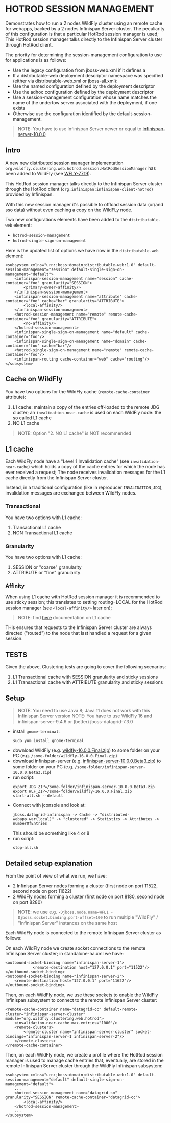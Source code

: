 # HOTROD SESSION MANAGEMENT

Demonstrates how to run a 2 nodes WildFly cluster using an remote cache for webapps, backed by a 2 nodes Infinispan Server cluster.
The peculiarity of this configuration is that a particular HotRod session manager is used;
This HotRod session manager talks directly to the Infinispan Server cluster through HotRod client.

The priority for determining the session-management configuration to use for <distributable/> applications is as follows:

 * Use the legacy configuration from jboss-web.xml if it defines a <replication-config/>
 * If a distributable-web deployment descriptor namespace was specified (either via distributable-web.xml or jboss-all.xml):
 * Use the named configuration defined by the deployment descriptor
 * Use the adhoc configuration defined by the deployment descriptor
 * Use a session-management configuration whose name matches the name of the undertow server associated with the deployment, if one exists
 * Otherwise use the configuration identified by the default-session-management.


> NOTE: You have to use Infinispan Server newer or equal to [infinispan-server-10.0.0](http://downloads.jboss.org/infinispan/10.0.0.Beta3/infinispan-server-10.0.0.Beta3.zip)

## Intro

A new new distributed session manager implementation `org.wildfly.clustering.web.hotrod.session.HotRodSessionManager` has been added to WildFly
(see [WFLY-7719](https://issues.jboss.org/browse/WFLY-7719)).

This HotRod session manager talks directly to the Infinispan Server cluster through the HotRod client (`org.infinispan:infinispan-client-hotrod`)
provided by Infinispan.

With this new session manager it's possible to offload session data (or/and sso data) without even caching a copy on the WildFLy node.

Two new configurations elements have been added to the `distributable-web` element:

 * `hotrod-session-management`
 * `hotrod-single-sign-on-management`

Here is the updated list of options we have now in the `distributable-web` element:

```
<subsystem xmlns="urn:jboss:domain:distributable-web:1.0" default-session-management="session" default-single-sign-on-management="default">
    <infinispan-session-management name="session" cache-container="foo" granularity="SESSION">
        <primary-owner-affinity/>
    </infinispan-session-management>
    <infinispan-session-management name="attribute" cache-container="foo" cache="bar" granularity="ATTRIBUTE">
        <local-affinity/>
    </infinispan-session-management>
    <hotrod-session-management name="remote" remote-cache-container="foo" granularity="ATTRIBUTE">
        <no-affinity/>
    </hotrod-session-management>
    <infinispan-single-sign-on-management name="default" cache-container="foo"/>
    <infinispan-single-sign-on-management name="domain" cache-container="foo" cache="bar"/>
    <hotrod-single-sign-on-management name="remote" remote-cache-container="foo"/>
    <infinispan-routing cache-container="web" cache="routing"/>
</subsystem>
```

## Cache on WildFly

You have two options for the WildFly cache (`remote-cache-container` attribute):

1. L1 cache: maintain a copy of the entries off-loaded to the remote JDG cluster; an `invalidation-near-cache` is used on each WildFly node: the so called L1 cache
2. NO L1 cache

> NOTE: Option "2. NO L1 cache" is NOT recommended 

## L1 cache

Each WildFly node have a "Level 1 Invalidation cache" (see `invalidation-near-cache`) which holds a copy of the cache entries for which the node has ever received a request;
The node receives invalidation messages for the L1 cache directly from the Infinispan Server cluster.

Instead, in a traditional configuration (like in reproducer `INVALIDATION_JDG`), invalidation messages are exchanged between WildFly nodes.

### Transactional

You have two options with L1 cache:

1. Transactional L1 cache
2. NON Transactional L1 cache

### Granularity

You have two options with L1 cache:

1. SESSION or "coarse" granularity
2. ATTRIBUTE or "fine" granularity

### Affinity

When using L1 cache with HotRod session manager it is recommended to use sticky session; this translates to setting routing=LOCAL for the HotRod session manager (see `<local-affinity/>` later on);

> NOTE: find [here](http://wildscribe.github.io/WildFly/16.0/subsystem/infinispan/remote-cache-container/near-cache/invalidation/index.html) documentation on L1 cache

THis ensures that requests to the Infinispan Server cluster are always directed ("routed") to the node that last handled a request for a given session.

## TESTS

Given the above, Clustering tests are going to cover the following scenarios:

1. L1 Transactional cache with SESSION granularity and sticky sessions
2. L1 Transactional cache with ATTRIBUTE granularity and sticky sessions


## Setup

> NOTE: You need to use Java 8; Java 11 does not work with this Infinispan Server version
> NOTE: You have to use WildFly 16 and infinispan-server-9.4.6 or (better) jboss-datagrid-7.3.0

- install `gnome-terminal`:
  ```
  sudo yum install gnome-terminal
  ```
- download WildFly (e.g. [wildfly-16.0.0.Final.zip](https://download.jboss.org/wildfly/16.0.0.Beta1/wildfly-16.0.0.Final.zip)) to some folder on your PC (e.g. `/some-folder/wildfly-16.0.0.Final.zip`)
- download infinispan-server (e.g. [infinispan-server-10.0.0.Beta3.zip](http://downloads.jboss.org/infinispan/10.0.0.Beta3/infinispan-server-10.0.0.Beta3.zip)) to some folder on your PC (e.g. `/some-folder/infinispan-server-10.0.0.Beta3.zip`)
- run script:
  ```
  export JDG_ZIP=/some-folder/infinispan-server-10.0.0.Beta3.zip
  export WLF_ZIP=/some-folder/wildfly-16.0.0.Final.zip
  start-all.sh --default
  ```
- Connect with jconsole and look at:
  ```
  jboss.datagrid-infinispan -> Cache -> "distributed-webapp.war(local)" -> "clustered" -> Statistics -> Attributes -> numberOfEntries
  ```
  This should be something like 4 or 8
- run script:
  ```
  stop-all.sh
  ```    

## Detailed setup explanation

From the point of view of what we run, we have:

- 2 Infinispan Server nodes forming a cluster (first node on port 11522, second node on port 11622)
- 2 WildFly nodes forming a cluster (first node on port 8180, second node on port 8280)

> NOTE: we use e.g. `-Djboss.node.name=WFL1 -Djboss.socket.binding.port-offset=100` to run multiple "WildFly" / "Infinispan Server" instances on the same host

Each WildFly node is connected to the remote Infinispan Server cluster as follows:

On each WildFly node we create socket connections to the remote Infinispan Server cluster; in standalone-ha.xml we have:

```
<outbound-socket-binding name="infinispan-server-1">
            <remote-destination host="127.0.0.1" port="11522"/>
</outbound-socket-binding>
<outbound-socket-binding name="infinispan-server-2">
    <remote-destination host="127.0.0.1" port="11622"/>
</outbound-socket-binding>
```

Then, on each WildFly node, we use these sockets to enable the WildFly Infinispan subsystem to connect to the remote Infinispan Server cluster:

```
<remote-cache-container name="datagrid-cc" default-remote-cluster="infinispan-server-cluster" module="org.wildfly.clustering.web.hotrod">
    <invalidation-near-cache max-entries="1000"/>
    <remote-clusters>
        <remote-cluster name="infinispan-server-cluster" socket-bindings="infinispan-server-1 infinispan-server-2"/>
    </remote-clusters>
</remote-cache-container>
```

Then, on each WildFly node, we create a profile where the HotRod session manager is used to manage cache entries that, eventually, 
are stored in the remote Infinispan Server cluster through the WildFly Infinispan subsystem:

```
<subsystem xmlns="urn:jboss:domain:distributable-web:1.0" default-session-management="default" default-single-sign-on-management="default">
    ...
    <hotrod-session-management name="datagrid-sm" granularity="SESSION" remote-cache-container="datagrid-cc">
        <local-affinity/>
    </hotrod-session-management>
    ...
</subsystem>
```













